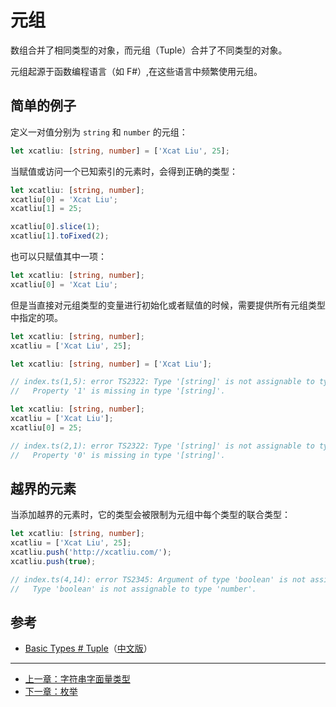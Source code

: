 # 元组

数组合并了相同类型的对象，而元组（Tuple）合并了不同类型的对象。

元组起源于函数编程语言（如 F#）,在这些语言中频繁使用元组。

## 简单的例子

定义一对值分别为 `string` 和 `number` 的元组：

```ts
let xcatliu: [string, number] = ['Xcat Liu', 25];
```

当赋值或访问一个已知索引的元素时，会得到正确的类型：

```ts
let xcatliu: [string, number];
xcatliu[0] = 'Xcat Liu';
xcatliu[1] = 25;

xcatliu[0].slice(1);
xcatliu[1].toFixed(2);
```

也可以只赋值其中一项：

```ts
let xcatliu: [string, number];
xcatliu[0] = 'Xcat Liu';
```

但是当直接对元组类型的变量进行初始化或者赋值的时候，需要提供所有元组类型中指定的项。

```ts
let xcatliu: [string, number];
xcatliu = ['Xcat Liu', 25];
```

```ts
let xcatliu: [string, number] = ['Xcat Liu'];

// index.ts(1,5): error TS2322: Type '[string]' is not assignable to type '[string, number]'.
//   Property '1' is missing in type '[string]'.
```

```ts
let xcatliu: [string, number];
xcatliu = ['Xcat Liu'];
xcatliu[0] = 25;

// index.ts(2,1): error TS2322: Type '[string]' is not assignable to type '[string, number]'.
//   Property '0' is missing in type '[string]'.
```

## 越界的元素

当添加越界的元素时，它的类型会被限制为元组中每个类型的联合类型：

```ts
let xcatliu: [string, number];
xcatliu = ['Xcat Liu', 25];
xcatliu.push('http://xcatliu.com/');
xcatliu.push(true);

// index.ts(4,14): error TS2345: Argument of type 'boolean' is not assignable to parameter of type 'string | number'.
//   Type 'boolean' is not assignable to type 'number'.
```


## 参考

- [Basic Types # Tuple](http://www.typescriptlang.org/docs/handbook/basic-types.html#tuple)（[中文版](https://zhongsp.gitbooks.io/typescript-handbook/content/doc/handbook/Basic%20Types.html#元组-tuple)）

---

- [上一章：字符串字面量类型](string-literal-types.md)
- [下一章：枚举](enum.md)
